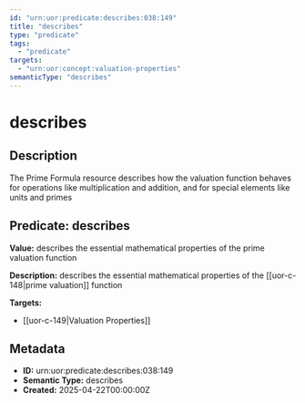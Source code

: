 ```yaml
---
id: "urn:uor:predicate:describes:038:149"
title: "describes"
type: "predicate"
tags:
  - "predicate"
targets:
  - "urn:uor:concept:valuation-properties"
semanticType: "describes"
---
```


# describes

## Description

The Prime Formula resource describes how the valuation function behaves for operations like multiplication and addition, and for special elements like units and primes

## Predicate: describes

**Value:** describes the essential mathematical properties of the prime valuation function

**Description:** describes the essential mathematical properties of the [[uor-c-148|prime valuation]] function

**Targets:**

- [[uor-c-149|Valuation Properties]]

## Metadata

- **ID:** urn:uor:predicate:describes:038:149
- **Semantic Type:** describes
- **Created:** 2025-04-22T00:00:00Z
